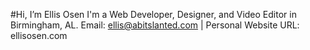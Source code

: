 #Hi, I’m Ellis Osen
I'm a Web Developer, Designer, and Video Editor in Birmingham, AL.
Email: ellis@abitslanted.com | Personal Website URL: ellisosen.com
